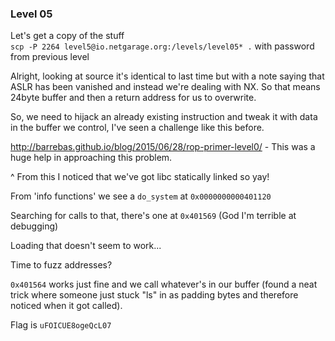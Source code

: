 ### Level 05  
Let's get a copy of the stuff  
`scp -P 2264 level5@io.netgarage.org:/levels/level05* .` with password from previous level  
  
Alright, looking at source it's identical to last time but with a note saying that ASLR has been vanished and instead we're dealing with NX. So that means 24byte buffer and then a return address for us to overwrite.  
  
So, we need to hijack an already existing instruction and tweak it with data in the buffer we control, I've seen a challenge like this before.  
  
http://barrebas.github.io/blog/2015/06/28/rop-primer-level0/ - This was a huge help in approaching this problem.  
  
^ From this I noticed that we've got libc statically linked so yay!  
  
From 'info functions' we see a `do_system` at `0x0000000000401120`  
  
Searching for calls to that, there's one at `0x401569` (God I'm terrible at debugging)  
  
Loading that doesn't seem to work...  
  
Time to fuzz addresses?  
  
`0x401564` works just fine and we call whatever's in our buffer (found a neat trick where someone just stuck "ls" in as padding bytes and therefore noticed when it got called).  
  
Flag is `uFOICUE8ogeQcL07`  
